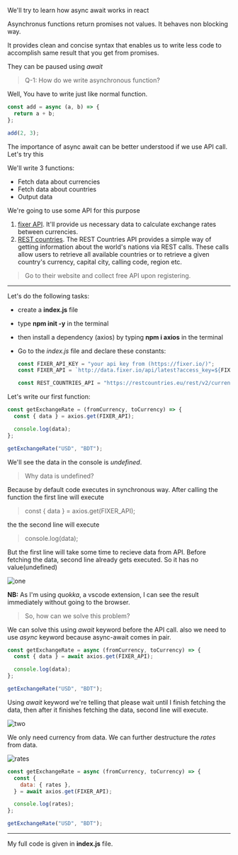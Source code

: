 We'll try to learn how async await works in react

Asynchronus functions return promises not values. It behaves non blocking way.

It provides clean and concise syntax that enables us to write less code to accomplish same result that you get from promises.

They can be paused using _await_

> Q-1: How do we write asynchronous function?

Well, You have to write just like normal function.

```javascript
const add = async (a, b) => {
  return a + b;
};

add(2, 3);
```

The importance of async await can be better understood if we use API call. Let's try this

We'll write 3 functions:

- Fetch data about currencies
- Fetch data about countries
- Output data

We're going to use some API for this purpose

1. [fixer API](https://fixer.io/). It'll provide us necessary data to calculate exchange rates between currencies.
2. [REST countries](http://restcountries.eu/). The REST Countries API provides a simple way of getting information about the world's nations via REST calls. These calls allow users to retrieve all available countries or to retrieve a given country's currency, capital city, calling code, region etc.

> Go to their website and collect free API upon registering.

---

Let's do the following tasks:

- create a **index.js** file
- type **npm init -y** in the terminal
- then install a dependency (axios) by typing **npm i axios** in the terminal
- Go to the _index.js_ file and declare these constants:

  ```js
  const FIXER_API_KEY = "your api key from (https://fixer.io/)";
  const FIXER_API = `http://data.fixer.io/api/latest?access_key=${FIXER_API_KEY}`;

  const REST_COUNTRIES_API = "https://restcountries.eu/rest/v2/currency";
  ```

Let's write our first function:

```js
const getExchangeRate = (fromCurrency, toCurrency) => {
  const { data } = axios.get(FIXER_API);

  console.log(data);
};

getExchangeRate("USD", "BDT");
```

We'll see the data in the console is _undefined_.

> Why data is undefined?

Because by default code executes in synchronous way. After calling the function the first line will execute

> const { data } = axios.get(FIXER_API);

the the second line will execute

> console.log(data);

But the first line will take some time to recieve data from API. Before fetching the data, second line already gets executed. So it has no value(undefined)

![one](/images/one.jpg "see my code")

**NB:** As I'm using _quokka_, a vscode extension, I can see the result immediately without going to the browser.

> So, how can we solve this problem?

We can solve this using _await_ keyword before the API call. also we need to use _async_ keyword because async-await comes in pair.

```js
const getExchangeRate = async (fromCurrency, toCurrency) => {
  const { data } = await axios.get(FIXER_API);

  console.log(data);
};

getExchangeRate("USD", "BDT");
```

Using _await_ keyword we're telling that please wait until I finish fetching the data, then after it finishes fetching the data, second line will execute.

![two](/images/two.jpg)

We only need currency from data. We can further destructure the _rates_ from data.

![rates](/images/rates.jpg)

```js
const getExchangeRate = async (fromCurrency, toCurrency) => {
  const {
    data: { rates },
  } = await axios.get(FIXER_API);

  console.log(rates);
};

getExchangeRate("USD", "BDT");
```

---

My full code is given in **index.js** file.
